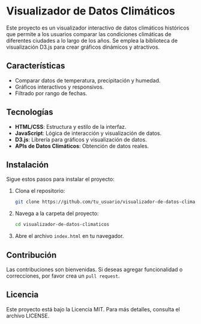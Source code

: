 # Visualizador de Datos Climáticos

Este proyecto es un visualizador interactivo de datos climáticos históricos que permite a los usuarios comparar las condiciones climáticas de diferentes ciudades a lo largo de los años. Se emplea la biblioteca de visualización D3.js para crear gráficos dinámicos y atractivos.

## Características
- Comparar datos de temperatura, precipitación y humedad.
- Gráficos interactivos y responsivos.
- Filtrado por rango de fechas.

## Tecnologías
- **HTML/CSS**: Estructura y estilo de la interfaz.
- **JavaScript**: Lógica de interacción y visualización de datos.
- **D3.js**: Librería para gráficos y visualización de datos.
- **APIs de Datos Climáticos**: Obtención de datos reales.

## Instalación
Sigue estos pasos para instalar el proyecto:
1. Clona el repositorio:
   ```bash
   git clone https://github.com/tu_usuario/visualizador-de-datos-climaticos.git
   ```
2. Navega a la carpeta del proyecto:
   ```bash
   cd visualizador-de-datos-climaticos
   ```
3. Abre el archivo `index.html` en tu navegador.

## Contribución
Las contribuciones son bienvenidas. Si deseas agregar funcionalidad o correcciones, por favor crea un `pull request`.

## Licencia
Este proyecto está bajo la Licencia MIT. Para más detalles, consulta el archivo LICENSE.